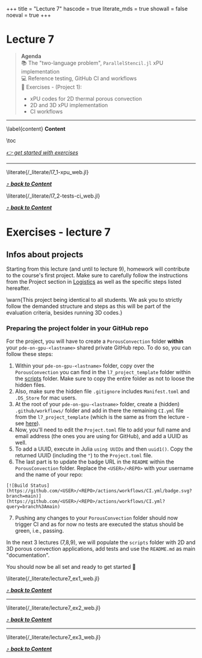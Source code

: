 +++
title = "Lecture 7"
hascode = true
literate_mds = true
showall = false
noeval = true
+++

# Lecture 7

> **Agenda**\
> :books: The "two-language problem", `ParallelStencil.jl` xPU implementation\
> :computer: Reference testing, GitHub CI and workflows\
> :construction: Exercises - (Project 1):
> - xPU codes for 2D thermal porous convection
> - 2D and 3D xPU implementation
> - CI workflows

---

\label{content}
**Content**

\toc

[_👉 get started with exercises_](#exercises_-_lecture_7)

---

\literate{/_literate/l7_1-xpu_web.jl}

[⤴ _**back to Content**_](#content)

\literate{/_literate/l7_2-tests-ci_web.jl}

[⤴ _**back to Content**_](#content)

# Exercises - lecture 7

## Infos about projects
Starting from this lecture (and until to lecture 9), homework will contribute to the course's first project. Make sure to carefully follow the instructions from the Project section in [Logistics](/logistics#project) as well as the specific steps listed hereafter.

\warn{This project being identical to all students. We ask you to strictly follow the demanded structure and steps as this will be part of the evaluation criteria, besides running 3D codes.}

### Preparing the project folder in your GitHub repo
For the project, you will have to create a `PorousConvection` folder **within** your `pde-on-gpu-<lastname>` shared private GitHub repo. To do so, you can follow these steps:
1. Within your `pde-on-gpu-<lastname>` folder, copy over the `PorousConvection` you can find in the `l7_project_template` folder within the [scripts](https://github.com/eth-vaw-glaciology/course-101-0250-00/tree/main/scripts) folder. Make sure to copy the entire folder as not to loose the hidden files.
2. Also, make sure the hidden file `.gitignore` includes `Manifest.toml` and `.DS_Store` for mac users.
3. At the root of your `pde-on-gpu-<lastname>` folder, create a (hidden) `.github/workflows/` folder and add in there the remaining `CI.yml` file from the `l7_project_template` (which is the same as from the lecture - see [here](#wait_a_second_we_submit_our_homework_as_subfolders_of_our_github_repo)).
4. Now, you'll need to edit the `Project.toml` file to add your full name and email address (the ones you are using for GitHub), and add a UUID as well.
5. To add a UUID, execute in Julia `using UUIDs` and then `uuid1()`. Copy the returned UUID (including the `"`) to the `Project.toml` file.
6. The last part is to update the badge URL in the `README` within the `PorousConvection` folder. Replace the `<USER>/<REPO>` with your username and the name of your repo:
```
[![Build Status](https://github.com/<USER>/<REPO>/actions/workflows/CI.yml/badge.svg?branch=main)](https://github.com/<USER>/<REPO>/actions/workflows/CI.yml?query=branch%3Amain)
```
7. Pushing any changes to your `PorousConvection` folder should now trigger CI and as for now no tests are executed the status should be green, i.e., passing.

In the next 3 lectures (7,8,9), we will populate the `scripts` folder with 2D and 3D porous convection applications, add tests and use the `README.md` as main "documentation".

You should now be all set and ready to get started 🚀

\literate{/_literate/lecture7_ex1_web.jl}

[⤴ _**back to Content**_](#content)

---

\literate{/_literate/lecture7_ex2_web.jl}

[⤴ _**back to Content**_](#content)

---

\literate{/_literate/lecture7_ex3_web.jl}

[⤴ _**back to Content**_](#content)
